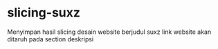 # slicing-suxz
Menyimpan hasil slicing desain website berjudul suxz
link website akan ditaruh pada section deskripsi
